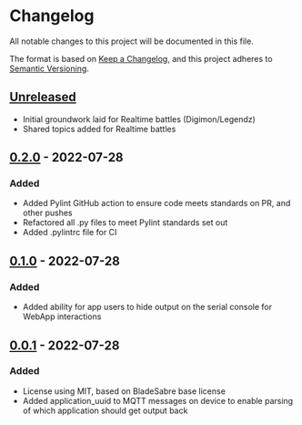 # Changelog
All notable changes to this project will be documented in this file.

The format is based on [Keep a Changelog](https://keepachangelog.com/en/1.0.0/),
and this project adheres to [Semantic Versioning](https://semver.org/spec/v2.0.0.html).

## [Unreleased]
- Initial groundwork laid for Realtime battles (Digimon/Legendz)
- Shared topics added for Realtime battles
## [0.2.0] - 2022-07-28
### Added
- Added Pylint GitHub action to ensure code meets standards on PR, and other pushes
- Refactored all .py files to meet Pylint standards set out
- Added .pylintrc file for CI

## [0.1.0] - 2022-07-28
### Added
- Added ability for app users to hide output on the serial console for WebApp interactions

## [0.0.1] - 2022-07-28
### Added
- License using MIT, based on BladeSabre base license
- Added application_uuid to MQTT messages on device to enable parsing of which application should get output back

[Unreleased]: https://github.com/mechawrench/wificom-lib/compare/v0.2.0...HEAD
[0.2.0]: https://github.com/mechawrench/wificom-libreleases/tag/v0.1.0...v0.2.0
[0.1.0]: https://github.com/mechawrench/wificom-libreleases/tag/v0.0.1...v0.1.0
[0.0.1]: https://github.com/mechawrench/wificom-libreleases/tag/v0.0.1